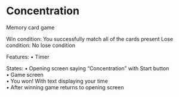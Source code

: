 # Concentration
Memory card game

Win condition: You successfully match all of the cards present
Lose condition: No lose condition

Features: 
•	Timer</br>

States:
•	Opening screen saying “Concentration” with Start button</br>
•	Game screen</br>
•	You won! With text displaying your time</br>
•	After winning game returns to opening screen</br>
